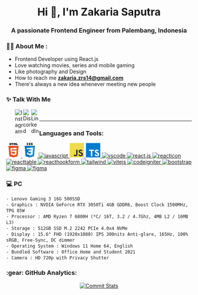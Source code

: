 <!-- <p align="center">
  Visitor count<br>
  <img src="https://profile-counter.glitch.me/itgoyo/count.svg" />
</p> -->


<h1 align="center">Hi 👋, I'm Zakaria Saputra </h1>
<h3 align="center">A passionate Frontend Engineer from Palembang, Indonesia</h3>


### :man_technologist: About Me :
- Frontend Developer using React.js
- Love watching movies, series and mobile gaming
- Like photography and Design
- How to reach me **zakaria.zrs14@gmail.com**
- There's always a new idea whenever meeting new people


### :sparkles: Talk With Me 


 
<div align='left'>
 
  <ul>
 <a  href="https://www.instagram.com/haijack__/"> <img align="left" alt="Instagram" width="22px" src="https://raw.githubusercontent.com/hussainweb/hussainweb/main/icons/instagram.png" /></a>
  <a href="https://discord.gg/PExFU6Wu"><img align="left" alt="Discord" width="22px" src="https://raw.githubusercontent.com/peterthehan/peterthehan/master/assets/discord.svg" /></a>
  <a href="https://www.linkedin.com/in/zakaria-saputra-93ba19228/"><img align="left" alt="LinkedIn" width="22px" src="https://raw.githubusercontent.com/peterthehan/peterthehan/master/assets/linkedin.svg" /></a>
  <br/>
  </ul>
</div>
<hr/>

<h3 align="left">Languages and Tools:</h3>
<p align="left">
  <a href="https://html5up.net/" target="_blank"> <img src="https://raw.githubusercontent.com/devicons/devicon/master/icons/html5/html5-original-wordmark.svg" alt="html5" width="40" height="40"/> </a> 
   <a href="https://www.w3schools.com/css/" target="_blank">
    <img src="https://raw.githubusercontent.com/devicons/devicon/master/icons/css3/css3-original-wordmark.svg" alt="css3" width="40" height="40"/> </a> 
  <a href="https://nodejs.org/en" target="_blank">  <img src="https://seeklogo.com/images/N/nodejs-logo-FBE122E377-seeklogo.com.png" alt="javascript" width="40" height="40"/> </a> 
  <a href="https://developer.mozilla.org/en-US/docs/Web/JavaScript" target="_blank">  <img src="https://raw.githubusercontent.com/devicons/devicon/master/icons/javascript/javascript-original.svg" alt="javascript" width="40" height="40"/> </a> 
  <a href="https://www.typescriptlang.org/" target="_blank">  <img src="https://raw.githubusercontent.com/devicons/devicon/master/icons/typescript/typescript-original.svg" alt="typescript" width="40" height="40"/> </a> 
   <a href="https://code.visualstudio.com/" target="_blank">  <img src="https://upload.wikimedia.org/wikipedia/commons/thumb/9/9a/Visual_Studio_Code_1.35_icon.svg/2048px-Visual_Studio_Code_1.35_icon.svg.png" alt="vscode" width="40" height="40"/> </a>
  <a href="https://react.dev/" target="_blank">  <img src="https://reactnative.dev/img/header_logo.svg" alt="react.js" width="40" height="40"/> </a>
 <a href="https://react-icons.github.io/react-icons" target="_blank">  <img src="https://camo.githubusercontent.com/48d099290b4cb2d7937bcd96e8497cf1845b54a810a6432c70cf944b60b40c77/68747470733a2f2f7261776769742e636f6d2f676f72616e67616a69632f72656163742d69636f6e732f6d61737465722f72656163742d69636f6e732e737667" alt="reacticon" width="40" height="40"/> </a>
    <a href="https://tanstack.com/table/v8/docs/guide/installation?from=reactTableV7&original=https://github.com/TanStack/table/tree/v7/docs/src/pages/docs/installation.md" target="_blank">  <img src="https://o.remove.bg/downloads/52cec3a7-67c3-49d7-982c-2bf8af976fc2/img-removebg-preview.png" alt="reacttable" width="40" height="40"/> </a> 
  <a href="https://react-hook-form.com/" target="_blank">  <img src="https://react-hook-form.com/images/logo/react-hook-form-logo-only.png" alt="reacthookform" width="40" height="40"/> </a>
  <a href="https://tailwindcss.com/" target="_blank">  <img src="https://upload.wikimedia.org/wikipedia/commons/thumb/d/d5/Tailwind_CSS_Logo.svg/120px-Tailwind_CSS_Logo.svg.png" alt="tailwind" width="40" height="40"/> </a>
   <a href="https://vitejs.dev/" target="_blank">  <img  src="https://vitejs.dev/logo-with-shadow.png" alt="vitejs" width="40" height="40"/> </a> 
   <a href="https://www.codeigniter.com/" target="_blank">  <img  src="https://cdn.freebiesupply.com/logos/large/2x/codeigniter-logo-png-transparent.png" alt="codeigniter" width="40" height="40"/> </a> 
  <a href="https://getbootstrap.com/" target="_blank">  <img  src="https://upload.wikimedia.org/wikipedia/commons/thumb/b/b2/Bootstrap_logo.svg/2560px-Bootstrap_logo.svg.png" alt="bootstrap" width="40" height="40"/> </a> 
   <a href="https://figma.com/" target="_blank">  <img src="https://cdn.icon-icons.com/icons2/2699/PNG/512/figma_logo_icon_170157.png" alt="figma" width="40" height="40"/> </a> 
   <a href="https://whimsical.com/" target="_blank">  <img src="https://i.pinimg.com/originals/ea/2a/b2/ea2ab287b40acfe28348c71eb780d11c.png" alt="figma" width="40" height="40"/> </a> 
 </p>






###  :computer: PC
    - Lenovo Gaming 3 16G 500SSD
    - Graphics : NVDIA GeForce RTX 3050Ti 4GB GDDR6, Boost Clock 1500MHz, TPG 85W
    - Processor : AMD Ryzen 7 6800H (*C/ 16T, 3.2 / 4.7Ghz, 4MB L2 / 16MB L3)
    - Storage : 512GB SSD M.2 2242 PCIe 4.0x4 NVMe
    - Display : 15.6" FHD (1920x1080) IPS 300nits Anti-glare, 165Hz, 100% sRGB, Free-Sync, DC dimmer
    - Operating System : Windows 11 Home 64, English
    - Bundled Software : Office Home and Student 2021
    - Camera : HD 720p with Privacy Shutter

   
<h3 align="left">:gear: GitHub Analytics:</h3>
<div align="center">
  <a href="https://github.com/projack14">
    <img src="https://github-readme-stats.vercel.app/api?username=projack14&show_icons=true&line_height=27&count_private=true&&bg_color=000&title_color=fff&text_color=fff&icon_color=fff" alt="Commit Stats"/>


     

  </a>

</div>





